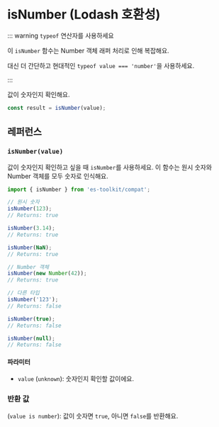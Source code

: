 # isNumber (Lodash 호환성)

::: warning `typeof` 연산자를 사용하세요

이 `isNumber` 함수는 Number 객체 래퍼 처리로 인해 복잡해요.

대신 더 간단하고 현대적인 `typeof value === 'number'`을 사용하세요.

:::

값이 숫자인지 확인해요.

```typescript
const result = isNumber(value);
```

## 레퍼런스

### `isNumber(value)`

값이 숫자인지 확인하고 싶을 때 `isNumber`를 사용하세요. 이 함수는 원시 숫자와 Number 객체를 모두 숫자로 인식해요.

```typescript
import { isNumber } from 'es-toolkit/compat';

// 원시 숫자
isNumber(123);
// Returns: true

isNumber(3.14);
// Returns: true

isNumber(NaN);
// Returns: true

// Number 객체
isNumber(new Number(42));
// Returns: true

// 다른 타입
isNumber('123');
// Returns: false

isNumber(true);
// Returns: false

isNumber(null);
// Returns: false
```

#### 파라미터

- `value` (`unknown`): 숫자인지 확인할 값이에요.

### 반환 값

(`value is number`): 값이 숫자면 `true`, 아니면 `false`를 반환해요.
